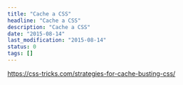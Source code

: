 ```yaml
---
title: "Cache a CSS"
headline: "Cache a CSS"
description: "Cache a CSS"
date: "2015-08-14"
last_modification: "2015-08-14"
status: 0
tags: []
---
```


https://css-tricks.com/strategies-for-cache-busting-css/